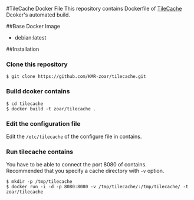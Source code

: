 #TileCache Docker File
This repository contains Dockerfile of [TileCache](http://tilecache.org/) Dcoker's automated build.  

##Base Docker Image
+ debian:latest

##Installation
### Clone this repository

```
$ git clone https://github.com/KMR-zoar/tilecache.git
```

### Build dcoker contains

```
$ cd tilecache
$ docker build -t zoar/tilecache .
```

### Edit the configuration file
Edit the `/etc/tilecache` of the configure file in contains.

### Run tilecache contains
You have to be able to connect the port 8080 of contains.  
Recommended that you specify a cache directory with `-v` option.

```
$ mkdir -p /tmp/tilecache
$ docker run -i -d -p 8080:8080 -v /tmp/tilecache/:/tmp/tilecache/ -t zoar/tilecache
```
